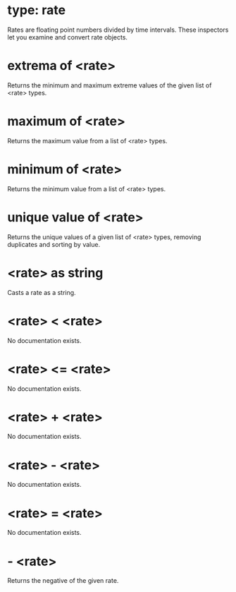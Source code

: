 # type: rate

Rates are floating point numbers divided by time intervals. These inspectors let you examine and convert rate objects.

# extrema of &lt;rate&gt;

Returns the minimum and maximum extreme values of the given list of &lt;rate&gt; types.

# maximum of &lt;rate&gt;

Returns the maximum value from a list of &lt;rate&gt; types.

# minimum of &lt;rate&gt;

Returns the minimum value from a list of &lt;rate&gt; types.

# unique value of &lt;rate&gt;

Returns the unique values of a given list of &lt;rate&gt; types, removing duplicates and sorting by value.

# &lt;rate&gt; as string

Casts a rate as a string.

# &lt;rate&gt; &lt; &lt;rate&gt;

No documentation exists.

# &lt;rate&gt; &lt;= &lt;rate&gt;

No documentation exists.

# &lt;rate&gt; + &lt;rate&gt;

No documentation exists.

# &lt;rate&gt; - &lt;rate&gt;

No documentation exists.

# &lt;rate&gt; = &lt;rate&gt;

No documentation exists.

# - &lt;rate&gt;

Returns the negative of the given rate.
